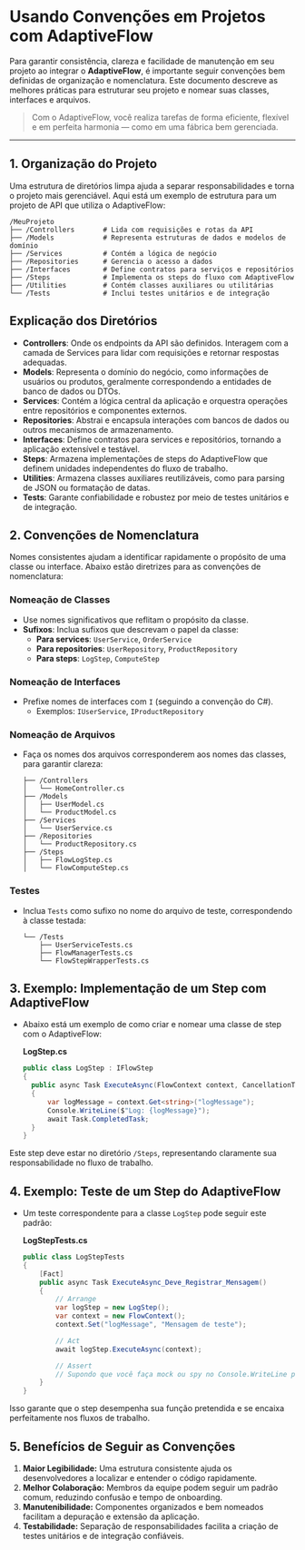 # Usando Convenções em Projetos com AdaptiveFlow

Para garantir consistência, clareza e facilidade de manutenção em seu projeto ao integrar o **AdaptiveFlow**, é importante seguir convenções bem definidas de organização e nomenclatura. Este documento descreve as melhores práticas para estruturar seu projeto e nomear suas classes, interfaces e arquivos.

> Com o AdaptiveFlow, você realiza tarefas de forma eficiente, flexível e em perfeita harmonia — como em uma fábrica bem gerenciada.

---

## **1. Organização do Projeto**

Uma estrutura de diretórios limpa ajuda a separar responsabilidades e torna o projeto mais gerenciável. Aqui está um exemplo de estrutura para um projeto de API que utiliza o AdaptiveFlow:

```text
/MeuProjeto
├── /Controllers       # Lida com requisições e rotas da API
├── /Models            # Representa estruturas de dados e modelos de domínio
├── /Services          # Contém a lógica de negócio
├── /Repositories      # Gerencia o acesso a dados
├── /Interfaces        # Define contratos para serviços e repositórios
├── /Steps             # Implementa os steps do fluxo com AdaptiveFlow
├── /Utilities         # Contém classes auxiliares ou utilitárias
└── /Tests             # Inclui testes unitários e de integração
```

## Explicação dos Diretórios

- **Controllers**: Onde os endpoints da API são definidos. Interagem com a camada de Services para lidar com requisições e retornar respostas adequadas.
- **Models**: Representa o domínio do negócio, como informações de usuários ou produtos, geralmente correspondendo a entidades de banco de dados ou DTOs.
- **Services**: Contém a lógica central da aplicação e orquestra operações entre repositórios e componentes externos.
- **Repositories**: Abstrai e encapsula interações com bancos de dados ou outros mecanismos de armazenamento.
- **Interfaces**: Define contratos para services e repositórios, tornando a aplicação extensível e testável.
- **Steps**: Armazena implementações de steps do AdaptiveFlow que definem unidades independentes do fluxo de trabalho.
- **Utilities**: Armazena classes auxiliares reutilizáveis, como para parsing de JSON ou formatação de datas.
- **Tests**: Garante confiabilidade e robustez por meio de testes unitários e de integração.

## 2. Convenções de Nomenclatura

Nomes consistentes ajudam a identificar rapidamente o propósito de uma classe ou interface. Abaixo estão diretrizes para as convenções de nomenclatura:

### Nomeação de Classes
- Use nomes significativos que reflitam o propósito da classe.
- **Sufixos**: Inclua sufixos que descrevam o papel da classe:
    - **Para services**: `UserService`, `OrderService`
    - **Para repositories**: `UserRepository`, `ProductRepository`
    - **Para steps**: `LogStep`, `ComputeStep`

### Nomeação de Interfaces
- Prefixe nomes de interfaces com `I` (seguindo a convenção do C#).
    - Exemplos: `IUserService`, `IProductRepository`

### Nomeação de Arquivos
- Faça os nomes dos arquivos corresponderem aos nomes das classes, para garantir clareza:
    ```text
    ├── /Controllers
    │   └── HomeController.cs
    ├── /Models
    │   ├── UserModel.cs
    │   └── ProductModel.cs
    ├── /Services
    │   └── UserService.cs
    ├── /Repositories
    │   └── ProductRepository.cs
    ├── /Steps
    │   ├── FlowLogStep.cs
    │   └── FlowComputeStep.cs    
    ```

### Testes
- Inclua `Tests` como sufixo no nome do arquivo de teste, correspondendo à classe testada:
    ```text
    └── /Tests
        ├── UserServiceTests.cs
        ├── FlowManagerTests.cs
        └── FlowStepWrapperTests.cs
    ```

## 3. Exemplo: Implementação de um Step com AdaptiveFlow
- Abaixo está um exemplo de como criar e nomear uma classe de step com o AdaptiveFlow:
    
    **LogStep.cs**

    ```csharp
    public class LogStep : IFlowStep
    {
      public async Task ExecuteAsync(FlowContext context, CancellationToken cancellationToken = default)
      {
          var logMessage = context.Get<string>("logMessage");
          Console.WriteLine($"Log: {logMessage}");
          await Task.CompletedTask;
      }
    }
    ```

Este step deve estar no diretório `/Steps`, representando claramente sua responsabilidade no fluxo de trabalho.

## 4. Exemplo: Teste de um Step do AdaptiveFlow
- Um teste correspondente para a classe `LogStep` pode seguir este padrão:

    **LogStepTests.cs**

    ```csharp
    public class LogStepTests
    {
        [Fact]
        public async Task ExecuteAsync_Deve_Registrar_Mensagem()
        {
            // Arrange
            var logStep = new LogStep();
            var context = new FlowContext();
            context.Set("logMessage", "Mensagem de teste");

            // Act
            await logStep.ExecuteAsync(context);

            // Assert
            // Supondo que você faça mock ou spy no Console.WriteLine para verificação
        }
    }
    ```
    
Isso garante que o step desempenha sua função pretendida e se encaixa perfeitamente nos fluxos de trabalho.

## 5. Benefícios de Seguir as Convenções

1. **Maior Legibilidade:** Uma estrutura consistente ajuda os desenvolvedores a localizar e entender o código rapidamente.
2. **Melhor Colaboração:** Membros da equipe podem seguir um padrão comum, reduzindo confusão e tempo de onboarding.
3. **Manutenibilidade:** Componentes organizados e bem nomeados facilitam a depuração e extensão da aplicação.
4. **Testabilidade:** Separação de responsabilidades facilita a criação de testes unitários e de integração confiáveis.
